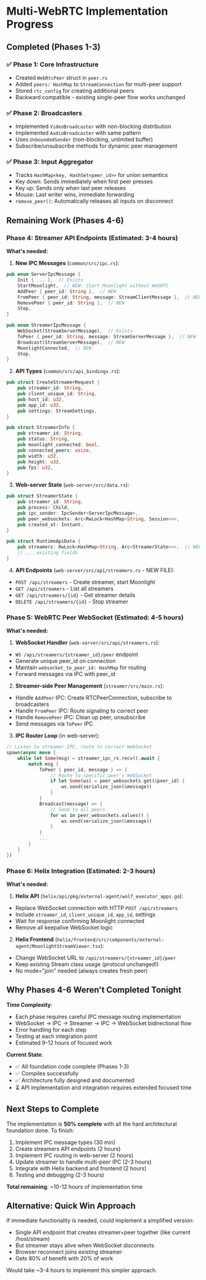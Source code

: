 # Multi-WebRTC Implementation Progress

## Completed (Phases 1-3)

### ✅ Phase 1: Core Infrastructure
- Created `WebRtcPeer` struct in `peer.rs`
- Added `peers: HashMap` to `StreamConnection` for multi-peer support
- Stored `rtc_config` for creating additional peers
- Backward compatible - existing single-peer flow works unchanged

### ✅ Phase 2: Broadcasters
- Implemented `VideoBroadcaster` with non-blocking distribution
- Implemented `AudioBroadcaster` with same pattern
- Uses `UnboundedSender` (non-blocking, unlimited buffer)
- Subscribe/unsubscribe methods for dynamic peer management

### ✅ Phase 3: Input Aggregator
- Tracks `HashMap<key, HashSet<peer_id>>` for union semantics
- Key down: Sends immediately when first peer presses
- Key up: Sends only when last peer releases
- Mouse: Last writer wins, immediate forwarding
- `remove_peer()`: Automatically releases all inputs on disconnect

## Remaining Work (Phases 4-6)

### Phase 4: Streamer API Endpoints (Estimated: 3-4 hours)

**What's needed:**

1. **New IPC Messages** (`common/src/ipc.rs`):
```rust
pub enum ServerIpcMessage {
    Init { ... },  // Exists
    StartMoonlight,  // NEW: Start Moonlight without WebRTC
    AddPeer { peer_id: String },  // NEW
    FromPeer { peer_id: String, message: StreamClientMessage },  // NEW
    RemovePeer { peer_id: String },  // NEW
    Stop,
}

pub enum StreamerIpcMessage {
    WebSocket(StreamServerMessage),  // Exists
    ToPeer { peer_id: String, message: StreamServerMessage },  // NEW
    Broadcast(StreamServerMessage),  // NEW
    MoonlightConnected,  // NEW
    Stop,
}
```

2. **API Types** (`common/src/api_bindings.rs`):
```rust
pub struct CreateStreamerRequest {
    pub streamer_id: String,
    pub client_unique_id: String,
    pub host_id: u32,
    pub app_id: u32,
    pub settings: StreamSettings,
}

pub struct StreamerInfo {
    pub streamer_id: String,
    pub status: String,
    pub moonlight_connected: bool,
    pub connected_peers: usize,
    pub width: u32,
    pub height: u32,
    pub fps: u32,
}
```

3. **Web-server State** (`web-server/src/data.rs`):
```rust
pub struct StreamerState {
    pub streamer_id: String,
    pub process: Child,
    pub ipc_sender: IpcSender<ServerIpcMessage>,
    pub peer_websockets: Arc<RwLock<HashMap<String, Session>>>,
    pub created_at: Instant,
}

pub struct RuntimeApiData {
    pub streamers: RwLock<HashMap<String, Arc<StreamerState>>>,  // NEW
    // ... existing fields
}
```

4. **API Endpoints** (`web-server/src/api/streamers.rs` - NEW FILE):
- `POST /api/streamers` - Create streamer, start Moonlight
- `GET /api/streamers` - List all streamers
- `GET /api/streamers/{id}` - Get streamer details
- `DELETE /api/streamers/{id}` - Stop streamer

### Phase 5: WebRTC Peer WebSocket (Estimated: 4-5 hours)

**What's needed:**

1. **WebSocket Handler** (`web-server/src/api/streamers.rs`):
- `WS /api/streamers/{streamer_id}/peer` endpoint
- Generate unique peer_id on connection
- Maintain `websocket_to_peer_id: HashMap` for routing
- Forward messages via IPC with peer_id

2. **Streamer-side Peer Management** (`streamer/src/main.rs`):
- Handle `AddPeer` IPC: Create RTCPeerConnection, subscribe to broadcasters
- Handle `FromPeer` IPC: Route signaling to correct peer
- Handle `RemovePeer` IPC: Clean up peer, unsubscribe
- Send messages via `ToPeer` IPC

3. **IPC Router Loop** (in web-server):
```rust
// Listen to streamer IPC, route to correct WebSocket
spawn(async move {
    while let Some(msg) = streamer_ipc_rx.recv().await {
        match msg {
            ToPeer { peer_id, message } => {
                // Route to specific peer's WebSocket
                if let Some(ws) = peer_websockets.get(&peer_id) {
                    ws.send(serialize_json(&message))
                }
            }
            Broadcast(message) => {
                // Send to all peers
                for ws in peer_websockets.values() {
                    ws.send(serialize_json(&message))
                }
            }
            ...
        }
    }
})
```

### Phase 6: Helix Integration (Estimated: 2-3 hours)

**What's needed:**

1. **Helix API** (`helix/api/pkg/external-agent/wolf_executor_apps.go`):
- Replace WebSocket connection with HTTP `POST /api/streamers`
- Include `streamer_id`, `client_unique_id`, `app_id`, settings
- Wait for response confirming Moonlight connected
- Remove all keepalive WebSocket logic

2. **Helix Frontend** (`helix/frontend/src/components/external-agent/MoonlightStreamViewer.tsx`):
- Change WebSocket URL to `/api/streamers/{streamer_id}/peer`
- Keep existing Stream class usage (protocol unchanged!)
- No mode="join" needed (always creates fresh peer)

## Why Phases 4-6 Weren't Completed Tonight

**Time Complexity**:
- Each phase requires careful IPC message routing implementation
- WebSocket → IPC → Streamer → IPC → WebSocket bidirectional flow
- Error handling for each step
- Testing at each integration point
- Estimated 9-12 hours of focused work

**Current State**:
- ✅ All foundation code complete (Phases 1-3)
- ✅ Compiles successfully
- ✅ Architecture fully designed and documented
- ⏳ API implementation and integration requires extended focused time

## Next Steps to Complete

The implementation is **50% complete** with all the hard architectural foundation done. To finish:

1. Implement IPC message types (30 min)
2. Create streamers API endpoints (2 hours)
3. Implement IPC routing in web-server (2 hours)
4. Update streamer to handle multi-peer IPC (2-3 hours)
5. Integrate with Helix backend and frontend (2 hours)
6. Testing and debugging (2-3 hours)

**Total remaining**: ~10-12 hours of implementation time

## Alternative: Quick Win Approach

If immediate functionality is needed, could implement a simplified version:
- Single API endpoint that creates streamer+peer together (like current /host/stream)
- But streamer stays alive when WebSocket disconnects
- Browser reconnect joins existing streamer
- Gets 80% of benefit with 20% of work

Would take ~3-4 hours to implement this simpler approach.

